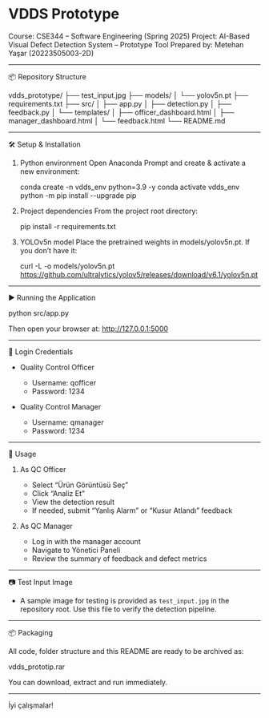 # VDDS Prototype

Course: CSE344 – Software Engineering (Spring 2025)
Project: AI-Based Visual Defect Detection System – Prototype Tool
Prepared by: Metehan Yaşar (20223505003-2D)

---

📦 Repository Structure

vdds_prototype/
├── test_input.jpg
├── models/
│   └── yolov5n.pt
├── requirements.txt
├── src/
│   ├── app.py
│   ├── detection.py
│   ├── feedback.py
│   └── templates/
│       ├── officer_dashboard.html
│       ├── manager_dashboard.html
│       └── feedback.html
└── README.md

---

🛠️ Setup & Installation

1. Python environment
   Open Anaconda Prompt and create & activate a new environment:

   conda create -n vdds_env python=3.9 -y
   conda activate vdds_env
   python -m pip install --upgrade pip

2. Project dependencies
   From the project root directory:

   pip install -r requirements.txt

3. YOLOv5n model
   Place the pretrained weights in models/yolov5n.pt. If you don’t have it:

   curl -L -o models/yolov5n.pt \
     https://github.com/ultralytics/yolov5/releases/download/v6.1/yolov5n.pt

---

▶️ Running the Application

python src/app.py

Then open your browser at:
http://127.0.0.1:5000

---

🔐 Login Credentials

- Quality Control Officer
  - Username: qofficer
  - Password: 1234

- Quality Control Manager
  - Username: qmanager
  - Password: 1234

---

🚀 Usage

1. As QC Officer
   - Select “Ürün Görüntüsü Seç”
   - Click “Analiz Et”
   - View the detection result
   - If needed, submit “Yanlış Alarm” or “Kusur Atlandı” feedback

2. As QC Manager
   - Log in with the manager account
   - Navigate to Yönetici Paneli
   - Review the summary of feedback and defect metrics

---

📷 Test Input Image

- A sample image for testing is provided as `test_input.jpg` in the repository root. Use this file to verify the detection pipeline.

---

📦 Packaging

All code, folder structure and this README are ready to be archived as:

vdds_prototip.rar

You can download, extract and run immediately.

---

İyi çalışmalar!
